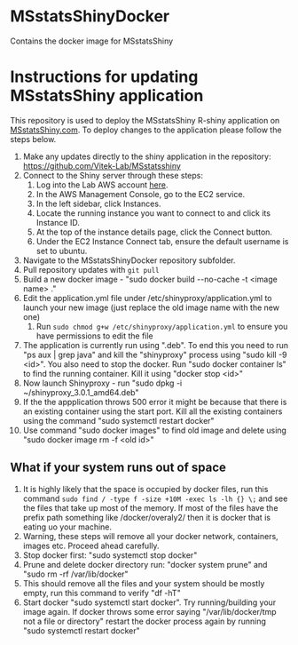 # MSstatsShinyDocker
Contains the docker image for MSstatsShiny

# Instructions for updating MSstatsShiny application

This repository is used to deploy the MSstatsShiny R-shiny application on 
[MSstatsShiny.com](www.MSstatsShiny.com). To deploy changes to the application 
please follow the steps below.

1. Make any updates directly to the shiny application in the repository: https://github.com/Vitek-Lab/MSstatsshiny
2. Connect to the Shiny server through these steps:
    1. Log into the Lab AWS account [here](https://d-9067c3039d.awsapps.com/start/#/).
    2. In the AWS Management Console, go to the EC2 service.
    3. In the left sidebar, click Instances.
    4. Locate the running instance you want to connect to and click its Instance ID.
    5. At the top of the instance details page, click the Connect button.
    6. Under the EC2 Instance Connect tab, ensure the default username is set to ubuntu.
3. Navigate to the MSstatsShinyDocker repository subfolder.
4. Pull repository updates with `git pull`
5. Build a new docker image - "sudo docker build --no-cache -t \<image name\> ."
6. Edit the application.yml file under /etc/shinyproxy/application.yml to launch your new image (just replace the old image name with the new one)
    1. Run `sudo chmod g+w /etc/shinyproxy/application.yml` to ensure you have permissions to edit the file
7. The application is currently run using ".deb". To end this you need to run "ps aux | grep java" and kill the "shinyproxy" process using "sudo kill -9 \<id\>". You also need to stop the docker. Run "sudo docker container ls" to find the running container. Kill it using "docker stop \<id\>"
8. Now launch Shinyproxy - run "sudo dpkg -i ~/shinyproxy_3.0.1_amd64.deb"
9. If the the appplication throws 500 error it might be because that there is an existing container using the start port. Kill all the existing containers using the command "sudo systemctl restart docker"
10. Use command "sudo docker images" to find old image and delete using "sudo docker image rm -f \<old id\>"

## What if your system runs out of space
1. It is highly likely that the space is occupied by docker files, run this command `sudo find / -type f -size +10M -exec ls -lh {} \;` and see the files that take up most of the memory. If most of the files have the prefix path something like /docker/overaly2/ then it is docker that is eating uo your machine.
2. Warning, these steps will remove all your docker network, containers, images etc. Proceed ahead carefully.
3. Stop docker first: "sudo systemctl stop docker"
4. Prune and delete docker directory run: "docker system prune" and "sudo rm -rf /var/lib/docker"
5. This should remove all the files and your system should be mostly empty, run this command to verify "df -hT"
5. Start docker "sudo systemctl start docker". Try running/building your image again. If docker throws some error saying "/var/lib/docker/tmp not a file or directory" restart the docker process again by running "sudo systemctl restart docker"
